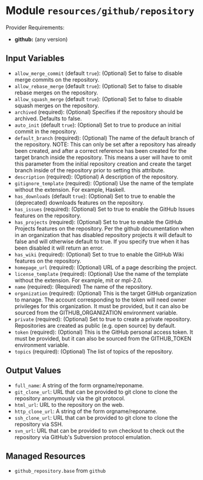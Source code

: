 
# Module `resources/github/repository`

Provider Requirements:
* **github:** (any version)

## Input Variables
* `allow_merge_commit` (default `true`): (Optional) Set to false to disable merge commits on the repository.
* `allow_rebase_merge` (default `true`): (Optional) Set to false to disable rebase merges on the repository.
* `allow_squash_merge` (default `true`): (Optional) Set to false to disable squash merges on the repository.
* `archived` (required): (Optional) Specifies if the repository should be archived. Defaults to false.
* `auto_init` (default `true`): (Optional) Set to true to produce an initial commit in the repository.
* `default_branch` (required): (Optional) The name of the default branch of the repository. NOTE: This can only be set after a repository has already been created, and after a correct reference has been created for the target branch inside the repository. This means a user will have to omit this parameter from the initial repository creation and create the target branch inside of the repository prior to setting this attribute.
* `description` (required): (Optional) A description of the repository.
* `gitignore_template` (required): (Optional) Use the name of the template without the extension. For example, Haskell.
* `has_downloads` (default `true`): (Optional) Set to true to enable the (deprecated) downloads features on the repository.
* `has_issues` (required): (Optional) Set to true to enable the GitHub Issues features on the repository.
* `has_projects` (required): (Optional) Set to true to enable the GitHub Projects features on the repository. Per the github documentation when in an organization that has disabled repository projects it will default to false and will otherwise default to true. If you specify true when it has been disabled it will return an error.
* `has_wiki` (required): (Optional) Set to true to enable the GitHub Wiki features on the repository.
* `homepage_url` (required): (Optional) URL of a page describing the project.
* `license_template` (required): (Optional) Use the name of the template without the extension. For example, mit or mpl-2.0.
* `name` (required): (Required) The name of the repository.
* `organization` (required): (Optional) This is the target GitHub organization to manage. The account corresponding to the token will need owner privileges for this organization. It must be provided, but it can also be sourced from the GITHUB_ORGANIZATION environment variable.
* `private` (required): (Optional) Set to true to create a private repository. Repositories are created as public (e.g. open source) by default.
* `token` (required): (Optional) This is the GitHub personal access token. It must be provided, but it can also be sourced from the GITHUB_TOKEN environment variable.
* `topics` (required): (Optional) The list of topics of the repository.

## Output Values
* `full_name`: A string of the form orgname/reponame.
* `git_clone_url`: URL that can be provided to git clone to clone the repository anonymously via the git protocol.
* `html_url`: URL to the repository on the web.
* `http_clone_url`: A string of the form orgname/reponame.
* `ssh_clone_url`: URL that can be provided to git clone to clone the repository via SSH.
* `svn_url`: URL that can be provided to svn checkout to check out the repository via GitHub's Subversion protocol emulation.

## Managed Resources
* `github_repository.base` from `github`

